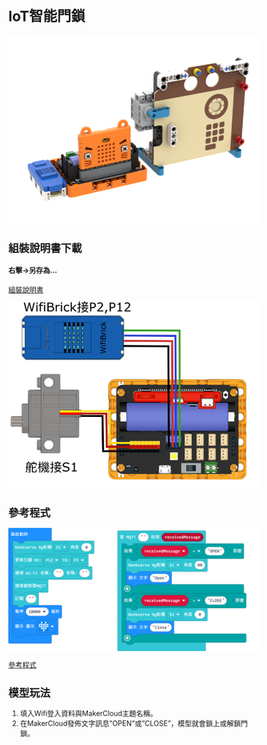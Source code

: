 # IoT智能門鎖

![](./images/lock.png)

## 組裝說明書下載

#### 右擊->另存為...

[組裝說明書](./images/lock.pdf)

![](./images/lock_wire.png)

## 參考程式

![](./images/lock_code.png)

[參考程式](https://makecode.microbit.org/_bfx7V2Ao0Mii)

## 模型玩法

1. 填入Wifi登入資料與MakerCloud主題名稱。
2. 在MakerCloud發佈文字訊息”OPEN”或”CLOSE”，模型就會鎖上或解鎖門鎖。